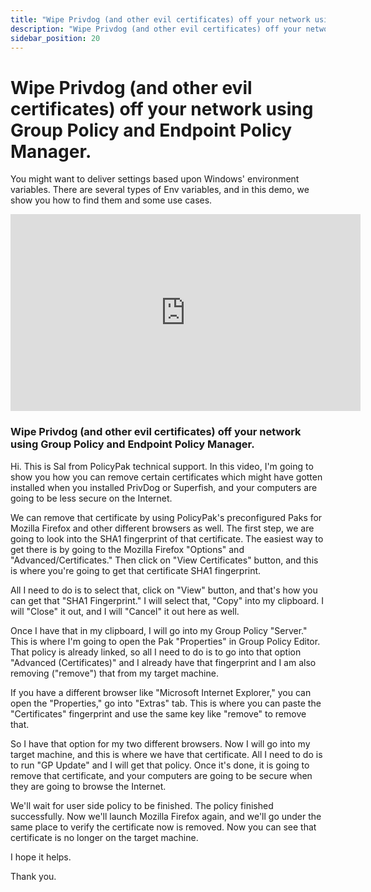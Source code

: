 ```yaml
---
title: "Wipe Privdog (and other evil certificates) off your network using Group Policy and Endpoint Policy Manager."
description: "Wipe Privdog (and other evil certificates) off your network using Group Policy and Endpoint Policy Manager."
sidebar_position: 20
---
```

# Wipe Privdog (and other evil certificates) off your network using Group Policy and Endpoint Policy Manager.

You might want to deliver settings based upon Windows' environment variables. There are several
types of Env variables, and in this demo, we show you how to find them and some use cases.

<iframe width="560" height="315" src="https://www.youtube.com/embed/K40cLgikAt8" title="Wipe Privdog and other evil certificates off your network using Group Policy and PolicyPak" frameborder="0" allow="accelerometer; autoplay; clipboard-write; encrypted-media; gyroscope; picture-in-picture; web-share" referrerpolicy="strict-origin-when-cross-origin" allowfullscreen="1"></iframe>

### Wipe Privdog (and other evil certificates) off your network using Group Policy and Endpoint Policy Manager.

Hi. This is Sal from PolicyPak technical support. In this video, I'm going to show you how you can
remove certain certificates which might have gotten installed when you installed PrivDog or
Superfish, and your computers are going to be less secure on the Internet.

We can remove that certificate by using PolicyPak's preconfigured Paks for Mozilla Firefox and other
different browsers as well. The first step, we are going to look into the SHA1 fingerprint of that
certificate. The easiest way to get there is by going to the Mozilla Firefox "Options" and
"Advanced/Certificates." Then click on "View Certificates" button, and this is where you're going to
get that certificate SHA1 fingerprint.

All I need to do is to select that, click on "View" button, and that's how you can get that "SHA1
Fingerprint." I will select that, "Copy" into my clipboard. I will "Close" it out, and I will
"Cancel" it out here as well.

Once I have that in my clipboard, I will go into my Group Policy "Server." This is where I'm going
to open the Pak "Properties" in Group Policy Editor. That policy is already linked, so all I need to
do is to go into that option "Advanced (Certificates)" and I already have that fingerprint and I am
also removing ("remove") that from my target machine.

If you have a different browser like "Microsoft Internet Explorer," you can open the "Properties,"
go into "Extras" tab. This is where you can paste the "Certificates" fingerprint and use the same
key like "remove" to remove that.

So I have that option for my two different browsers. Now I will go into my target machine, and this
is where we have that certificate. All I need to do is to run "GP Update" and I will get that
policy. Once it's done, it is going to remove that certificate, and your computers are going to be
secure when they are going to browse the Internet.

We'll wait for user side policy to be finished. The policy finished successfully. Now we'll launch
Mozilla Firefox again, and we'll go under the same place to verify the certificate now is removed.
Now you can see that certificate is no longer on the target machine.

I hope it helps.

Thank you.

